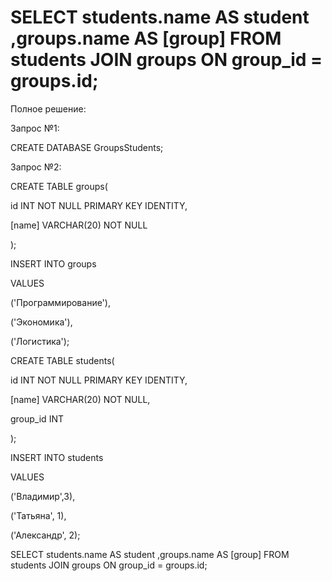 # SELECT students.name AS student ,groups.name AS [group] FROM students JOIN groups ON group_id = groups.id;
Полное решение:

Запрос №1:

CREATE DATABASE GroupsStudents;

Запрос №2:

CREATE TABLE groups(

id INT NOT NULL PRIMARY KEY IDENTITY,

[name] VARCHAR(20) NOT NULL

);

INSERT INTO groups 

VALUES 

('Программирование'),

 ('Экономика'),
 
 ('Логистика');
 
CREATE TABLE students(

id INT NOT NULL PRIMARY KEY IDENTITY,

[name] VARCHAR(20) NOT NULL,

group_id INT

);

INSERT INTO students 

VALUES 

('Владимир',3),

 ('Татьяна', 1),
 
 ('Александр', 2);
 
 SELECT students.name AS student ,groups.name AS [group] FROM students JOIN groups ON group_id = groups.id;
